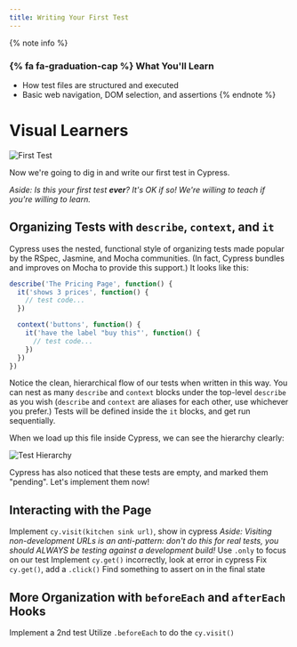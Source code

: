 ```yaml
---
title: Writing Your First Test
---
```


{% note info %}
### {% fa fa-graduation-cap %} What You'll Learn

- How test files are structured and executed
- Basic web navigation, DOM selection, and assertions
{% endnote %}

# Visual Learners

![First Test](http://placehold.it/1920x1080)

Now we're going to dig in and write our first test in Cypress.

_Aside: Is this your first test **ever**? It's OK if so! We're willing to teach if you're willing to learn._

## Organizing Tests with `describe`, `context`, and `it`

Cypress uses the nested, functional style of organizing tests made popular by the RSpec, Jasmine, and Mocha communities. (In fact, Cypress bundles and improves on Mocha to provide this support.) It looks like this:

```js
describe('The Pricing Page', function() {
  it('shows 3 prices', function() {
    // test code...
  })

  context('buttons', function() {
    it('have the label "buy this"', function() {
      // test code...
    })
  })
})
```

Notice the clean, hierarchical flow of our tests when written in this way. You can nest as many `describe` and `context` blocks under the top-level `describe` as you wish (`describe` and `context` are aliases for each other, use whichever you prefer.) Tests will be defined inside the `it` blocks, and get run sequentially.

When we load up this file inside Cypress, we can see the hierarchy clearly:

![Test Hierarchy](http://placehold.it/1920x1080)

Cypress has also noticed that these tests are empty, and marked them "pending". Let's implement them now!

## Interacting with the Page

Implement `cy.visit(kitchen sink url)`, show in cypress
_Aside: Visiting non-development URLs is an anti-pattern: don't do this for real tests, you should ALWAYS be testing against a development build!_
Use `.only` to focus on our test
Implement `cy.get()` incorrectly, look at error in cypress
Fix `cy.get()`, add a `.click()`
Find something to assert on in the final state

## More Organization with `beforeEach` and `afterEach` Hooks

Implement a 2nd test
Utilize `.beforeEach` to do the `cy.visit()`
